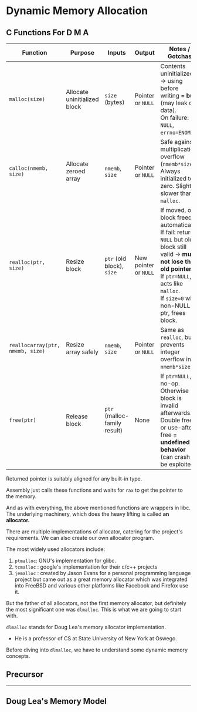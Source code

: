 # Dynamic Memory Allocation

## C Functions For D M A

<table><thead><tr><th width="113">Function</th><th width="124">Purpose</th><th width="116">Inputs</th><th width="114">Output</th><th>Notes / Gotchas</th></tr></thead><tbody><tr><td><code>malloc(size)</code></td><td>Allocate uninitialized block</td><td><code>size</code> (bytes)</td><td>Pointer or <code>NULL</code></td><td>Contents uninitialized → using before writing = <strong>bug</strong> (may leak old data).<br>On failure: <code>NULL</code>, <code>errno=ENOMEM</code>.</td></tr><tr><td><code>calloc(nmemb, size)</code></td><td>Allocate zeroed array</td><td><code>nmemb</code>, <code>size</code></td><td>Pointer or <code>NULL</code></td><td>Safe against multiplication overflow (<code>nmemb*size</code>). <br>Always initialized to zero. Slightly slower than <code>malloc</code>.</td></tr><tr><td><code>realloc(ptr, size)</code></td><td>Resize block</td><td><code>ptr</code> (old block), <code>size</code></td><td>New pointer or <code>NULL</code></td><td>If moved, old block freed automatically.<br>If fail: returns <code>NULL</code> but old block still valid → <strong>must not lose the old pointer</strong>.<br>If <code>ptr=NULL</code>, acts like <code>malloc</code>. <br>If <code>size=0</code> with non-NULL ptr, frees block.</td></tr><tr><td><code>reallocarray(ptr, nmemb, size)</code></td><td>Resize array safely</td><td><code>nmemb</code>, <code>size</code></td><td>Pointer or <code>NULL</code></td><td>Same as <code>realloc</code>, but prevents integer overflow in <code>nmemb*size</code>.</td></tr><tr><td><code>free(ptr)</code></td><td>Release block</td><td><code>ptr</code> (malloc-family result)</td><td>None</td><td>If <code>ptr=NULL</code>, no-op. Otherwise → block is invalid afterwards.<br>Double free or use-after-free = <strong>undefined behavior</strong> (can crash or be exploited).</td></tr></tbody></table>

Returned pointer is suitably aligned for any built-in type.

Assembly just calls these functions and waits for `rax` to get the pointer to the memory.

And as with everything, the above mentioned functions are wrappers in libc. The underlying machinery, which does the heavy lifting is called **an allocator.**

There are multiple implementations of allocator, catering for the project's requirements. We can also create our own allocator program.

The most widely used allocators include:

1. `ptmalloc`: GNU's implementation for glibc.
2. `tcmalloc` : google's implementation for their c/c++ projects
3. `jemalloc` : created by Jason Evans for a personal programming language project but came out as a great memory allocator which was integrated into FreeBSD and various other platforms like Facebook and Firefox use it.

But the father of all allocators, not the first memory allocator, but definitely the most significant one was `dlmalloc`. This is what we are going to start with.

`dlmalloc` stands for Doug Lea's memory allocator implementation.

* He is a professor of CS at State University of New York at Oswego.

Before diving into `dlmalloc`, we have to understand some dynamic memory concepts.

## Precursor



***

## Doug Lea's Memory Model











